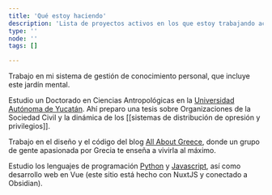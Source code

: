 ```yaml
---
title: 'Qué estoy haciendo'
description: 'Lista de proyectos activos en los que estoy trabajando actualmente'
type: ''
node: ''
tags: []

---
```


Trabajo en mi sistema de gestión de conocimiento personal, que incluye este jardín mental.

Estudio un Doctorado en Ciencias Antropológicas en la [Universidad Autónoma de Yucatán](https://www.uady.mx/). Ahí preparo una tesis sobre Organizaciones de la Sociedad Civil y la dinámica de los [[sistemas de distribución de opresión y privilegios]].

Trabajo en el diseño y el código del blog [All About Greece](https://itsallaboutgreece.com/es), donde un grupo de gente apasionada por Grecia te enseña a vivirla al máximo.

Estudio los lenguajes de programación [Python](https://www.python.org/) y [Javascript](https://www.javascript.com/), así como desarrollo web en Vue (este sitio está hecho con NuxtJS y conectado a Obsidian).